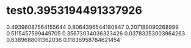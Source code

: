 # test0.3953194491337926
0.49396087564155644
0.8064396544180847
0.207189090268999
0.5115457599449705
0.35673034036323426
0.03783353003964263
0.6389688011362036
0.11836958784621454
